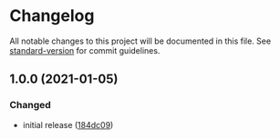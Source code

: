 # Changelog

All notable changes to this project will be documented in this file. See [standard-version](https://github.com/conventional-changelog/standard-version) for commit guidelines.

## 1.0.0 (2021-01-05)


### Changed

* initial release ([184dc09](https://github.com/ArmandPhilippot/minimalist-toc/commit/184dc09e1dfce368761129a97240c39134decfd1))
